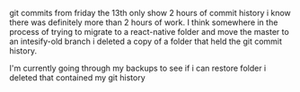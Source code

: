 git commits from friday the 13th only show 2 hours of commit history
i know there was definitely more than 2 hours of work.
I think somewhere in the process of trying to migrate to a react-native folder and move the master to an intesify-old branch i deleted a copy of a folder that held the git commit history.

I'm currently going through my backups to see if i can restore folder i deleted that contained my git history
